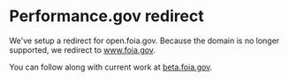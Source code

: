 # Performance.gov redirect

We've setup a redirect for open.foia.gov. Because the domain is no longer supported, we redirect to www.foia.gov.

You can follow along with current work at [beta.foia.gov](https://github.com/18F/beta.foia.gov).

